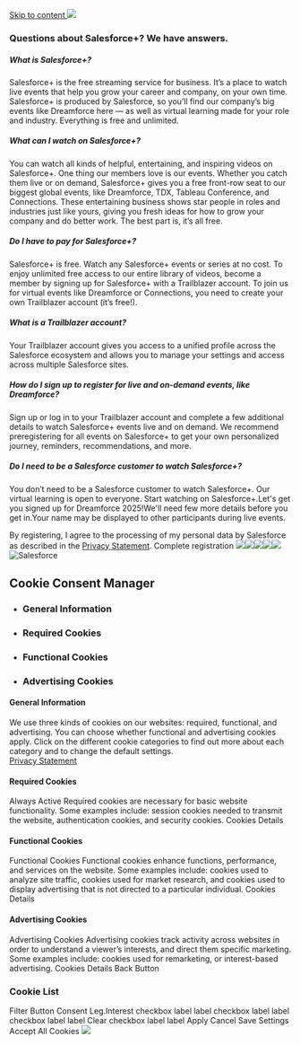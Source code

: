 [ Skip to content ](https://www.salesforce.com/plus/experience/dreamforce_2025/series/financial_services_at_dreamforce_2025/episode/episode-s1e6#main-content)
![](https://cdnapisec.kaltura.com/p/5234272/thumbnail/entry_id/1_2lay7kml/width/1024/height/576/type/1/quality/100)
### Questions about Salesforce+? We have answers.
##### What is Salesforce+?
Salesforce+ is the free streaming service for business. It’s a place to watch live events that help you grow your career and company, on your own time. Salesforce+ is produced by Salesforce, so you’ll find our company’s big events like Dreamforce here — as well as virtual learning made for your role and industry. Everything is free and unlimited.
##### What can I watch on Salesforce+?
You can watch all kinds of helpful, entertaining, and inspiring videos on Salesforce+. One thing our members love is our events. Whether you catch them live or on demand, Salesforce+ gives you a free front-row seat to our biggest global events, like Dreamforce, TDX, Tableau Conference, and Connections. These entertaining business shows star people in roles and industries just like yours, giving you fresh ideas for how to grow your company and do better work. The best part is, it’s all free.
##### Do I have to pay for Salesforce+?
Salesforce+ is free. Watch any Salesforce+ events or series at no cost. To enjoy unlimited free access to our entire library of videos, become a member by signing up for Salesforce+ with a Trailblazer account. To join us for virtual events like Dreamforce or Connections, you need to create your own Trailblazer account (it’s free!).
##### What is a Trailblazer account?
Your Trailblazer account gives you access to a unified profile across the Salesforce ecosystem and allows you to manage your settings and access across multiple Salesforce sites.
##### How do I sign up to register for live and on-demand events, like Dreamforce?
Sign up or log in to your Trailblazer account and complete a few additional details to watch Salesforce+ events live and on demand. We recommend preregistering for all events on Salesforce+ to get your own personalized journey, reminders, recommendations, and more.
##### Do I need to be a Salesforce customer to watch Salesforce+?
You don’t need to be a Salesforce customer to watch Salesforce+. Our virtual learning is open to everyone.
Start watching on Salesforce+.Let's get you signed up for Dreamforce 2025!We'll need few more details before you get in.Your name may be displayed to other participants during live events.   

By registering, I agree to the processing of my personal data by Salesforce as described in the [Privacy Statement](https://www.salesforce.com/company/privacy/full_privacy/).
Complete registration
![](https://px.ads.linkedin.com/collect/?pid=9838&conversionId=5840410&fmt=gif)![](https://t.co/1/i/adsct?bci=4&dv=UTC%26en-US%2Cen%26Google%20Inc.%26Linux%20x86_64%26255%261080%26600%264%2624%261080%26600%260%26na&eci=3&event=%7B%7D&event_id=e978536b-2646-48ab-9684-cdc026a79001&integration=gtm&p_id=Twitter&p_user_id=0&pl_id=15cc086e-c43d-4c28-9ecf-3880b592d03f&pt=Salesforce%2B%20How%20Nexo%20Is%20Transforming%20Service%20for%20the%20Agentic%20Era&tw_document_href=https%3A%2F%2Fwww.salesforce.com%2Fplus%2Fexperience%2Fdreamforce_2025%2Fseries%2Ffinancial_services_at_dreamforce_2025%2Fepisode%2Fepisode-s1e2&tw_iframe_status=0&txn_id=o7f4b&type=javascript&version=2.3.34)![](https://analytics.twitter.com/1/i/adsct?bci=4&dv=UTC%26en-US%2Cen%26Google%20Inc.%26Linux%20x86_64%26255%261080%26600%264%2624%261080%26600%260%26na&eci=3&event=%7B%7D&event_id=e978536b-2646-48ab-9684-cdc026a79001&integration=gtm&p_id=Twitter&p_user_id=0&pl_id=15cc086e-c43d-4c28-9ecf-3880b592d03f&pt=Salesforce%2B%20How%20Nexo%20Is%20Transforming%20Service%20for%20the%20Agentic%20Era&tw_document_href=https%3A%2F%2Fwww.salesforce.com%2Fplus%2Fexperience%2Fdreamforce_2025%2Fseries%2Ffinancial_services_at_dreamforce_2025%2Fepisode%2Fepisode-s1e2&tw_iframe_status=0&txn_id=o7f4b&type=javascript&version=2.3.34)![](https://t.co/1/i/adsct?bci=4&dv=UTC%26en-US%2Cen%26Google%20Inc.%26Linux%20x86_64%26255%261080%26600%264%2624%261080%26600%260%26na&eci=3&event=%7B%7D&event_id=b07ac418-1cff-43bf-8220-db4ddbdced03&integration=gtm&p_id=Twitter&p_user_id=0&pl_id=15cc086e-c43d-4c28-9ecf-3880b592d03f&pt=Salesforce%2B%20How%20Nexo%20Is%20Transforming%20Service%20for%20the%20Agentic%20Era&tw_document_href=https%3A%2F%2Fwww.salesforce.com%2Fplus%2Fexperience%2Fdreamforce_2025%2Fseries%2Ffinancial_services_at_dreamforce_2025%2Fepisode%2Fepisode-s1e2&tw_iframe_status=0&txn_id=o1pg8&type=javascript&version=2.3.34)![](https://analytics.twitter.com/1/i/adsct?bci=4&dv=UTC%26en-US%2Cen%26Google%20Inc.%26Linux%20x86_64%26255%261080%26600%264%2624%261080%26600%260%26na&eci=3&event=%7B%7D&event_id=b07ac418-1cff-43bf-8220-db4ddbdced03&integration=gtm&p_id=Twitter&p_user_id=0&pl_id=15cc086e-c43d-4c28-9ecf-3880b592d03f&pt=Salesforce%2B%20How%20Nexo%20Is%20Transforming%20Service%20for%20the%20Agentic%20Era&tw_document_href=https%3A%2F%2Fwww.salesforce.com%2Fplus%2Fexperience%2Fdreamforce_2025%2Fseries%2Ffinancial_services_at_dreamforce_2025%2Fepisode%2Fepisode-s1e2&tw_iframe_status=0&txn_id=o1pg8&type=javascript&version=2.3.34)
![Salesforce](https://a.sfdcstatic.com/digital/one-trust/core/stable/consent/8e783e8c-0ad0-475d-8fca-4a03afa0a02a/01938ba0-2bc1-7129-9a4c-e70d4380975d/logos/ddb906c9-f57b-40fc-85a1-c8bcbc371b0d/6a33a761-886e-4860-8e17-abc0832f7a62/corporate_logo_big.png)
## Cookie Consent Manager
  * ### General Information
  * ### Required Cookies
  * ### Functional Cookies
  * ### Advertising Cookies


#### General Information
We use three kinds of cookies on our websites: required, functional, and advertising. You can choose whether functional and advertising cookies apply. Click on the different cookie categories to find out more about each category and to change the default settings.   
[Privacy Statement](https://www.salesforce.com/company/privacy/full_privacy/)
#### Required Cookies
Always Active
Required cookies are necessary for basic website functionality. Some examples include: session cookies needed to transmit the website, authentication cookies, and security cookies.
Cookies Details‎
#### Functional Cookies
Functional Cookies
Functional cookies enhance functions, performance, and services on the website. Some examples include: cookies used to analyze site traffic, cookies used for market research, and cookies used to display advertising that is not directed to a particular individual.
Cookies Details‎
#### Advertising Cookies
Advertising Cookies
Advertising cookies track activity across websites in order to understand a viewer’s interests, and direct them specific marketing. Some examples include: cookies used for remarketing, or interest-based advertising.
Cookies Details‎
Back Button
### Cookie List
Filter Button
Consent Leg.Interest
checkbox label label
checkbox label label
checkbox label label
Clear
checkbox label label
Apply Cancel
Save Settings
Accept All Cookies
[](https://onetrust.com/poweredbyonetrust)
![](https://id.rlcdn.com/464526.gif)
